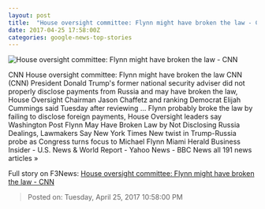 ```yaml
---
layout: post
title:  "House oversight committee: Flynn might have broken the law - CNN"
date: 2017-04-25 17:58:00Z
categories: google-news-top-stories
---
```


![House oversight committee: Flynn might have broken the law - CNN](http://i2.cdn.cnn.com/cnnnext/dam/assets/170331094539-michael-flynn-peace-conference-super-tease.jpg)

CNN House oversight committee: Flynn might have broken the law CNN (CNN) President Donald Trump's former national security adviser did not properly disclose payments from Russia and may have broken the law, House Oversight Chairman Jason Chaffetz and ranking Democrat Elijah Cummings said Tuesday after reviewing ... Flynn probably broke the law by failing to disclose foreign payments, House Oversight leaders say Washington Post Flynn May Have Broken Law by Not Disclosing Russia Dealings, Lawmakers Say New York Times New twist in Trump-Russia probe as Congress turns focus to Michael Flynn Miami Herald Business Insider - U.S. News & World Report - Yahoo News - BBC News all 191 news articles »


Full story on F3News: [House oversight committee: Flynn might have broken the law - CNN](http://www.f3nws.com/n/PjjhmF)

> Posted on: Tuesday, April 25, 2017 10:58:00 PM
